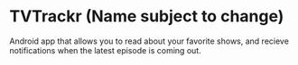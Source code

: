 # TVTrackr (Name subject to change)
Android app that allows you to read about your favorite shows, and recieve notifications when the latest episode is coming out.
